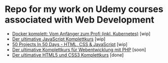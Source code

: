 # Repo for my work on Udemy courses associated with Web Development

- [Docker komplett: Vom Anfänger zum Profi (inkl. Kubernetes)](https://www.udemy.com/course/docker-komplett/) [wip]  
- [Der ultimative JavaScript Komplettkurs](https://www.udemy.com/course/der-ultimative-javascript-komplettkurs/) [wip]  
- [50 Projects In 50 Days - HTML, CSS & JavaScript](https://www.udemy.com/course/50-projects-50-days) [wip]  
- [Der ultimative Komplettkurs für Webentwicklung mit PHP](https://www.udemy.com/course/php-komplettkurs/) [soon]  
- [Der ultimative HTML5 und CSS3 Komplettkurs](https://www.udemy.com/course/der-ultimative-html5-und-css3-komplettkurs/) [done]
